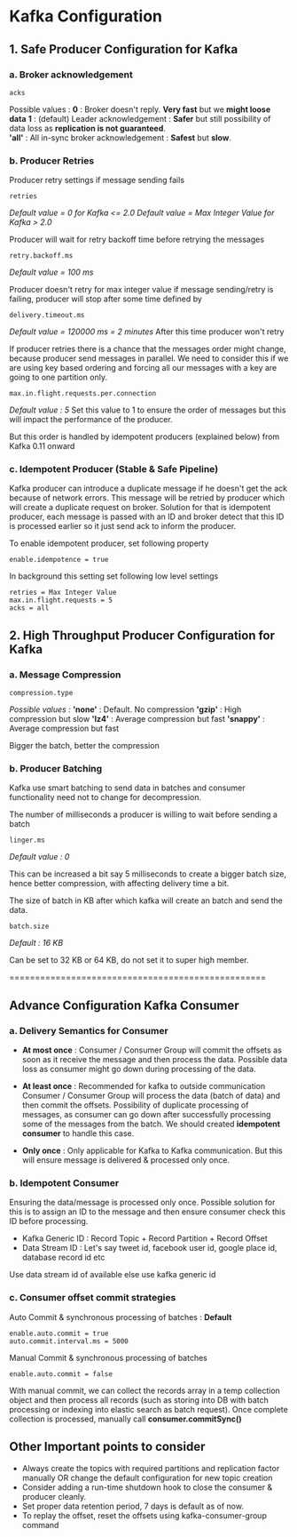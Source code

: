 # Kafka Configuration

## 1. Safe Producer Configuration for Kafka

### a. Broker acknowledgement
 
	acks

Possible values :
**0** : Broker doesn't reply. **Very fast** but we **might loose data**
**1** : (default) Leader acknowledgement : **Safer** but still possibility of data loss as **replication is not guaranteed**.   
**'all'** : All in-sync broker acknowledgement : **Safest** but **slow**.

### b. Producer Retries

Producer retry settings if message sending fails

	retries

*Default value = 0 for Kafka <= 2.0*
*Default value = Max Integer Value for Kafka > 2.0*

Producer will wait for retry backoff time before retrying the messages

	retry.backoff.ms

*Default value = 100 ms*

Producer doesn't retry for max integer value if message sending/retry is failing, producer will stop after some time defined by 

	delivery.timeout.ms

*Default value = 120000 ms = 2 minutes*
After this time producer won't retry

If producer retries there is a chance that the messages order might change, because producer send messages in parallel. We need to consider this if we are using key based ordering and forcing all our messages with a key are going to one partition only.

	max.in.flight.requests.per.connection

*Default value : 5*
Set this value to 1 to ensure the order of messages but this will impact the performance of the producer. 

But this order is handled by idempotent producers (explained below) from Kafka 0.11 onward 

### c. Idempotent Producer (Stable & Safe Pipeline)

Kafka producer can introduce a duplicate message if he doesn't get the ack because of network errors. This message will be retried by producer which will create a duplicate request on broker. Solution for that is idempotent producer, each message is passed with an ID and broker detect that this ID is processed earlier so it just send ack to inform the producer.

To enable idempotent producer, set following property

	enable.idempotence = true

In background this setting set following low level settings

	retries = Max Integer Value
	max.in.flight.requests = 5
	acks = all

## 2. High Throughput Producer Configuration for Kafka

### a. Message Compression

	compression.type

*Possible values :* 
**'none'** : Default. No compression
**'gzip'** : High compression but slow
**'lz4'** : Average compression but fast
**'snappy'** : Average compression but fast

Bigger the batch, better the compression

### b. Producer Batching

Kafka use smart batching to send data in batches and consumer functionality need not to change for decompression.

The number of milliseconds a producer is willing to wait before sending a batch 

	linger.ms

*Default value : 0*

This can be increased a bit say 5 milliseconds to create a bigger batch size, hence better compression, with affecting delivery time a bit. 

The size of batch in KB after which kafka will create an batch and send the data.

	batch.size

*Default : 16 KB*

Can be set to 32 KB or 64 KB, do not set it to super high member.

==================================================
## Advance Configuration Kafka Consumer 

### a. Delivery Semantics for Consumer

* **At most once** : 
	Consumer / Consumer Group will commit the offsets as soon as it receive the message and then process the data. Possible data loss as consumer might go down during processing of the data.
	
* **At least once** : Recommended for kafka to outside communication 
	Consumer / Consumer Group will process the data (batch of data) and then commit the offsets. Possibility of duplicate processing of messages, as consumer can go down after successfully processing some of the messages from the batch. We should created **idempotent consumer** to handle this case.

* **Only once** :
	Only applicable for Kafka to Kafka communication. But this will ensure message is delivered & processed only once.

### b. Idempotent Consumer
 
 Ensuring the data/message is processed only once. Possible solution for this is to assign an ID to the message and then ensure consumer check this ID before processing.

*  Kafka Generic ID : 
	Record Topic + Record Partition + Record Offset
* Data Stream ID : 
	Let's say tweet id, facebook user id, google place id, database record id etc

Use data stream id of available else use kafka generic id

### c. Consumer offset commit strategies

Auto Commit & synchronous processing of batches : **Default**

	enable.auto.commit = true
	auto.commit.interval.ms = 5000

Manual Commit & synchronous processing of batches

	enable.auto.commit = false

With manual commit, we can collect the records array in a temp collection object and then process all records (such as storing into DB with batch processing or indexing into elastic search as batch request). Once complete collection is processed, manually call **consumer.commitSync()**

## Other Important points to consider

* Always create the topics with required partitions and replication factor manually OR change the default configuration for new topic creation
* Consider adding a run-time shutdown hook to close the consumer & producer cleanly.
* Set proper data retention period, 7 days is default as of now.
* To replay the offset, reset the offsets using kafka-consumer-group command

